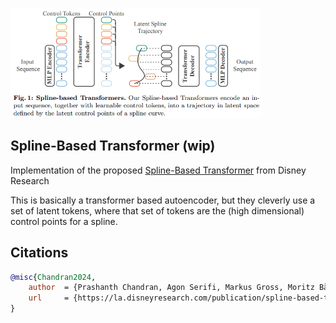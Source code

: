 <img src="./spline-based-transformer.png" width="400px"></img>

## Spline-Based Transformer (wip)

Implementation of the proposed <a href="https://www.youtube.com/watch?v=AzolLlIbKhg">Spline-Based Transformer</a> from Disney Research

This is basically a transformer based autoencoder, but they cleverly use a set of latent tokens, where that set of tokens are the (high dimensional) control points for a spline.

## Citations

```bibtex
@misc{Chandran2024,
    author  = {Prashanth Chandran, Agon Serifi, Markus Gross, Moritz Bächer},
    url     = {https://la.disneyresearch.com/publication/spline-based-transformers/}
}
```
